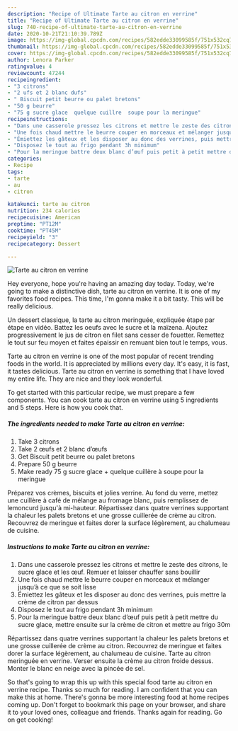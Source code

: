 ```yaml
---
description: "Recipe of Ultimate Tarte au citron en verrine"
title: "Recipe of Ultimate Tarte au citron en verrine"
slug: 740-recipe-of-ultimate-tarte-au-citron-en-verrine
date: 2020-10-21T21:10:39.789Z
image: https://img-global.cpcdn.com/recipes/582edde33099585f/751x532cq70/tarte-au-citron-en-verrine-photo-principale-de-la-recette.jpg
thumbnail: https://img-global.cpcdn.com/recipes/582edde33099585f/751x532cq70/tarte-au-citron-en-verrine-photo-principale-de-la-recette.jpg
cover: https://img-global.cpcdn.com/recipes/582edde33099585f/751x532cq70/tarte-au-citron-en-verrine-photo-principale-de-la-recette.jpg
author: Lenora Parker
ratingvalue: 4
reviewcount: 47244
recipeingredient:
- "3 citrons"
- "2 ufs et 2 blanc dufs"
- " Biscuit petit beurre ou palet bretons"
- "50 g beurre"
- "75 g sucre glace  quelque cuillre  soupe pour la meringue"
recipeinstructions:
- "Dans une casserole pressez les citrons et mettre le zeste des citrons, le sucre glace et les œuf. Remuer et laisser chauffer sans bouillir"
- "Une fois chaud mettre le beurre couper en morceaux et mélanger jusqu’à ce que se soit lisse"
- "Émiettez les gâteux et les disposer au donc des verrines, puis mettre la crème de citron par dessus"
- "Disposez le tout au frigo pendant 3h minimum"
- "Pour la meringue battre deux blanc d’œuf puis petit à petit mettre du sucre glace, mettre ensuite sur la crème de citron et mettre au frigo 30m"
categories:
- Recipe
tags:
- tarte
- au
- citron

katakunci: tarte au citron 
nutrition: 234 calories
recipecuisine: American
preptime: "PT12M"
cooktime: "PT45M"
recipeyield: "3"
recipecategory: Dessert

---
```



![Tarte au citron en verrine](https://img-global.cpcdn.com/recipes/582edde33099585f/751x532cq70/tarte-au-citron-en-verrine-photo-principale-de-la-recette.jpg)

Hey everyone, hope you're having an amazing day today. Today, we're going to make a distinctive dish, tarte au citron en verrine. It is one of my favorites food recipes. This time, I'm gonna make it a bit tasty. This will be really delicious.

Un dessert classique, la tarte au citron meringuée, expliquée étape par étape en vidéo. Battez les oeufs avec le sucre et la maïzena. Ajoutez progressivement le jus de citron en filet sans cesser de fouetter. Remettez le tout sur feu moyen et faites épaissir en remuant bien tout le temps, vous.

Tarte au citron en verrine is one of the most popular of recent trending foods in the world. It is appreciated by millions every day. It's easy, it is fast, it tastes delicious. Tarte au citron en verrine is something that I have loved my entire life. They are nice and they look wonderful.


To get started with this particular recipe, we must prepare a few components. You can cook tarte au citron en verrine using 5 ingredients and 5 steps. Here is how you cook that.

<!--inarticleads1-->

##### The ingredients needed to make Tarte au citron en verrine:

1. Take 3 citrons
1. Take 2 œufs et 2 blanc d’œufs
1. Get  Biscuit petit beurre ou palet bretons
1. Prepare 50 g beurre
1. Make ready 75 g sucre glace + quelque cuillère à soupe pour la meringue


Préparez vos crèmes, biscuits et jolies verrine. Au fond du verre, mettez une cuillère à café de mélange au fromage blanc, puis remplissez de lemoncurd jusqu&#39;à mi-hauteur. Répartissez dans quatre verrines supportant la chaleur les palets bretons et une grosse cuillerée de crème au citron. Recouvrez de meringue et faites dorer la surface légèrement, au chalumeau de cuisine. 

<!--inarticleads2-->

##### Instructions to make Tarte au citron en verrine:

1. Dans une casserole pressez les citrons et mettre le zeste des citrons, le sucre glace et les œuf. Remuer et laisser chauffer sans bouillir
1. Une fois chaud mettre le beurre couper en morceaux et mélanger jusqu’à ce que se soit lisse
1. Émiettez les gâteux et les disposer au donc des verrines, puis mettre la crème de citron par dessus
1. Disposez le tout au frigo pendant 3h minimum
1. Pour la meringue battre deux blanc d’œuf puis petit à petit mettre du sucre glace, mettre ensuite sur la crème de citron et mettre au frigo 30m


Répartissez dans quatre verrines supportant la chaleur les palets bretons et une grosse cuillerée de crème au citron. Recouvrez de meringue et faites dorer la surface légèrement, au chalumeau de cuisine. Tarte au citron meringuée en verrine. Verser ensuite la crème au citron froide dessus. Monter le blanc en neige avec la pincée de sel. 

So that's going to wrap this up with this special food tarte au citron en verrine recipe. Thanks so much for reading. I am confident that you can make this at home. There's gonna be more interesting food at home recipes coming up. Don't forget to bookmark this page on your browser, and share it to your loved ones, colleague and friends. Thanks again for reading. Go on get cooking!
